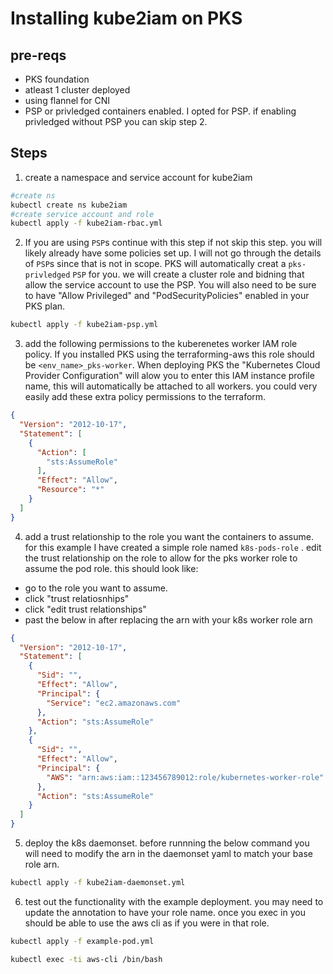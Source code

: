 # Installing kube2iam on PKS 

## pre-reqs

* PKS foundation
* atleast 1 cluster deployed
* using flannel for CNI
* PSP or privledged containers enabled. I opted for PSP. if enabling privledged without PSP you can skip step 2.


## Steps
1. create a namespace and service account for kube2iam

```bash
#create ns
kubectl create ns kube2iam
#create service account and role
kubectl apply -f kube2iam-rbac.yml
```

2. If you are using `PSP`s continue with this step if not skip this step. you will likely already have some policies set up. I will not go through the details of `PSP`s since that is not in scope. PKS will automatically creat a `pks-privledged` `PSP` for you. we will create a cluster role and bidning that allow the service account to use the PSP. You will also need to be sure to have "Allow Privileged" and "PodSecurityPolicies" enabled in your PKS plan.

```bash
kubectl apply -f kube2iam-psp.yml
```


3. add the following permissions to the kuberenetes worker IAM role policy. If you installed PKS using the terraforming-aws this role should be `<env_name>_pks-worker`. When deploying PKS the "Kubernetes Cloud Provider Configuration" will alow you to enter this IAM instance profile name, this will automatically be attached to all workers.  you could very easily add these extra policy permissions to the terraform.

```json
{
  "Version": "2012-10-17",
  "Statement": [
    {
      "Action": [
        "sts:AssumeRole"
      ],
      "Effect": "Allow",
      "Resource": "*"
    }
  ]
}
```

4. add a trust relationship to the role you want the containers to assume. for this example I have created a simple role named `k8s-pods-role` . edit the trust relationship on the role to allow for the pks worker role to assume the pod role. this should look like:

* go to the role you want to assume.
* click "trust relatiosnhips"
* click "edit trust relationships"
* past the below in after replacing the arn with your k8s worker role arn

```json
{
  "Version": "2012-10-17",
  "Statement": [
    {
      "Sid": "",
      "Effect": "Allow",
      "Principal": {
        "Service": "ec2.amazonaws.com"
      },
      "Action": "sts:AssumeRole"
    },
    {
      "Sid": "",
      "Effect": "Allow",
      "Principal": {
        "AWS": "arn:aws:iam::123456789012:role/kubernetes-worker-role"
      },
      "Action": "sts:AssumeRole"
    }
  ]
}
```

5. deploy the k8s daemonset. before runnning the below command you will need to modify the arn in the daemonset yaml to match your base role arn.

```bash
kubectl apply -f kube2iam-daemonset.yml
```

6. test out the functionality with the example deployment. you may need to update the annotation to have your role name. once you exec in you should be able to use the aws cli as if you were in that role.

```bash
kubectl apply -f example-pod.yml

kubectl exec -ti aws-cli /bin/bash
```
